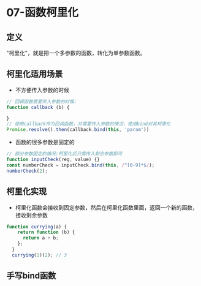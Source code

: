 # 07-函数柯里化

## 定义
"柯里化"，就是把一个多参数的函数，转化为单参数函数。

## 柯里化适用场景
- 不方便传入参数的时候
```js
// 回调函数需要传入参数的时候: 
function callback (b) {

}
// 使用callback作为回调函数，并需要传入参数的情况，使用bind对其柯里化
Promise.resolve().then(callback.bind(this, 'param'))
```

-  函数的很多参数是固定的
```js
// 部分参数固定的情况:柯里化后只需传入剩余参数即可
function inputCheck(reg, value) {}
const numberCheck = inputCheck.bind(this, /^[0-9]*$/);
numberCheck(2);
```

## 柯里化实现
- 柯里化函数会接收到固定参数，然后在柯里化函数里面，返回一个新的函数，接收剩余参数
```js
function currying(a) {
    return function (b) {
      return a + b;
    };
  }
  currying(1)(2); // 3

```

## 手写bind函数
```js


```